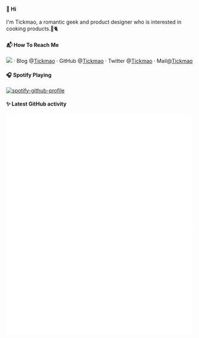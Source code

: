 <!-- <p align="center">
  Visitor count<br>
  <img src="https://profile-counter.glitch.me/tickmao/count.svg" />
</p> -->
#### 👋 Hi 
I'm Tickmao, a romantic geek and product designer who is interested in cooking products.🥗🐈

#### 📬 How To Reach Me
![](https://komarev.com/ghpvc/?username=tickmao&color=f0dc6e) · Blog @[Tickmao](https://blog.tickmao.com) · GitHub @[Tickmao](https://github.com/tickmao) · Twitter @[Tickmao](https://twitter.com/tickmao) · Mail@[Tickmao](mailto:lyle.lypm@gmail.com)
#### 🎧 Spotify Playing

[![spotify-github-profile](https://spotify-github-profile.vercel.app/api/view?uid=zp5aiiigslenor2ceh312r7vd&cover_image=true&theme=natemoo-re&bar_color=2e9d2a&bar_color_cover=false)](https://spotify-github-profile.vercel.app/api/view?uid=zp5aiiigslenor2ceh312r7vd&redirect=true)

#### ✨ Latest GitHub activity
![](https://raw.githubusercontent.com/tickmao/github-stats-transparent/output/generated/overview.svg)
![](https://raw.githubusercontent.com/tickmao/github-stats-transparent/output/generated/languages.svg)
